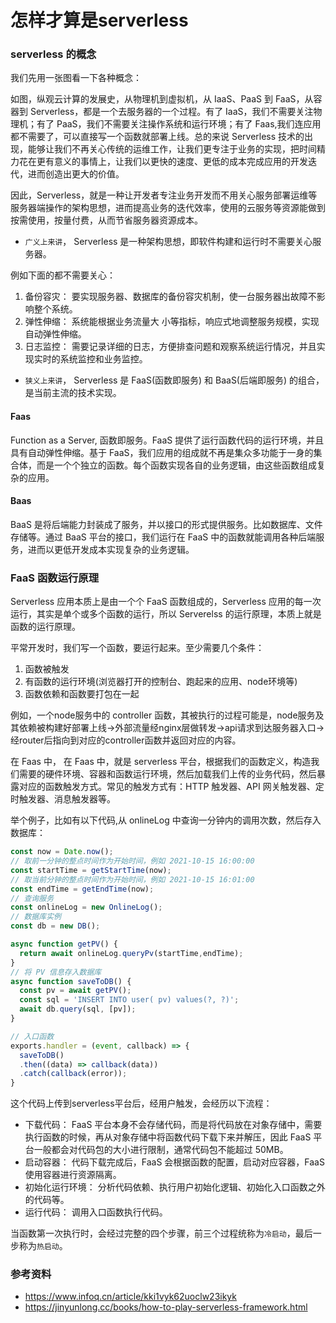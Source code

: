 # 怎样才算是serverless

### serverless 的概念
我们先用一张图看一下各种概念：

如图，纵观云计算的发展史，从物理机到虚拟机，从 IaaS、PaaS 到 FaaS，从容器到 Serverless，都是一个去服务器的一个过程。有了 IaaS，我们不需要关注物理机；有了 PaaS，我们不需要关注操作系统和运行环境；有了 Faas,我们连应用都不需要了，可以直接写一个函数就部署上线。总的来说 Serverless 技术的出现，能够让我们不再关心传统的运维工作，让我们更专注于业务的实现，把时间精力花在更有意义的事情上，让我们以更快的速度、更低的成本完成应用的开发迭代，进而创造出更大的价值。

因此，Serverless，就是一种让开发者专注业务开发而不用关心服务部署运维等服务器端操作的架构思想，进而提高业务的迭代效率，使用的云服务等资源能做到按需使用，按量付费，从而节省服务器资源成本。
+ `广义上来讲`， Serverless 是一种架构思想，即软件构建和运行时不需要关心服务器。

例如下面的都不需要关心：
1. 备份容灾： 要实现服务器、数据库的备份容灾机制，使一台服务器出故障不影响整个系统。
2. 弹性伸缩： 系统能根据业务流量大 小等指标，响应式地调整服务规模，实现自动弹性伸缩。
3. 日志监控： 需要记录详细的日志，方便排查问题和观察系统运行情况，并且实现实时的系统监控和业务监控。

+ `狭义上来讲`， Serverless 是 FaaS(函数即服务) 和 BaaS(后端即服务) 的组合，是当前主流的技术实现。

#### Faas
Function as a Server, 函数即服务。FaaS 提供了运行函数代码的运行环境，并且具有自动弹性伸缩。基于 FaaS，我们应用的组成就不再是集众多功能于一身的集合体，而是一个个独立的函数。每个函数实现各自的业务逻辑，由这些函数组成复杂的应用。

#### Baas
BaaS 是将后端能力封装成了服务，并以接口的形式提供服务。比如数据库、文件存储等。通过 BaaS 平台的接口，我们运行在 FaaS 中的函数就能调用各种后端服务，进而以更低开发成本实现复杂的业务逻辑。

### FaaS 函数运行原理
Serverless 应用本质上是由一个个 FaaS 函数组成的，Serverless 应用的每一次运行，其实是单个或多个函数的运行，所以 Serverelss 的运行原理，本质上就是函数的运行原理。

平常开发时，我们写一个函数，要运行起来。至少需要几个条件：
1. 函数被触发
2. 有函数的运行环境(浏览器打开的控制台、跑起来的应用、node环境等)
3. 函数依赖和函数要打包在一起

例如，一个node服务中的 controller 函数，其被执行的过程可能是，node服务及其依赖被构建好部署上线->外部流量经nginx层做转发->api请求到达服务器入口->经router后指向到对应的controller函数并返回对应的内容。

在 Faas 中，
在 Faas 中，就是 serverless 平台，根据我们的函数定义，构造我们需要的硬件环境、容器和函数运行环境，然后加载我们上传的业务代码，然后暴露对应的函数触发方式。常见的触发方式有：HTTP 触发器、API 网关触发器、定时触发器、消息触发器等。

举个例子，比如有以下代码,从 onlineLog 中查询一分钟内的调用次数，然后存入数据库：
```js
const now = Date.now();
// 取前一分钟的整点时间作为开始时间，例如 2021-10-15 16:00:00
const startTime = getStartTime(now);
// 取当前分钟的整点时间作为开始时间，例如 2021-10-15 16:01:00
const endTime = getEndTime(now);
// 查询服务
const onlineLog = new OnlineLog();
// 数据库实例
const db = new DB();

async function getPV() {
  return await onlineLog.queryPv(startTime,endTime);
}
// 将 PV 信息存入数据库
async function saveToDB() {
  const pv = await getPV();
  const sql = 'INSERT INTO user( pv) values(?, ?)';
  await db.query(sql, [pv]);
}

// 入口函数
exports.handler = (event, callback) => {
  saveToDB()
  .then((data) => callback(data))
  .catch(callback(error));
}
```
这个代码上传到serverless平台后，经用户触发，会经历以下流程：

+ 下载代码： FaaS 平台本身不会存储代码，而是将代码放在对象存储中，需要执行函数的时候，再从对象存储中将函数代码下载下来并解压，因此 FaaS 平台一般都会对代码包的大小进行限制，通常代码包不能超过 50MB。
+ 启动容器： 代码下载完成后，FaaS 会根据函数的配置，启动对应容器，FaaS 使用容器进行资源隔离。
+ 初始化运行环境： 分析代码依赖、执行用户初始化逻辑、初始化入口函数之外的代码等。
+ 运行代码： 调用入口函数执行代码。

当函数第一次执行时，会经过完整的四个步骤，前三个过程统称为`冷启动`，最后一步称为`热启动`。


### 参考资料
+ https://www.infoq.cn/article/kki1vyk62uoclw23ikyk
+ https://jinyunlong.cc/books/how-to-play-serverless-framework.html